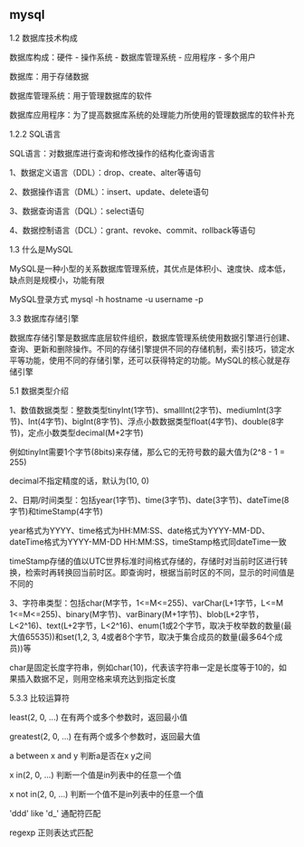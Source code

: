 

## mysql



1.2 数据库技术构成

数据库构成：硬件 - 操作系统 - 数据库管理系统 - 应用程序 - 多个用户

数据库：用于存储数据

数据库管理系统：用于管理数据库的软件

数据库应用程序：为了提高数据库系统的处理能力所使用的管理数据库的软件补充



1.2.2 SQL语言

SQL语言：对数据库进行查询和修改操作的结构化查询语言

1、数据定义语言（DDL）：drop、create、alter等语句

2、数据操作语言（DML）：insert、update、delete语句

3、数据查询语言（DQL）：select语句

4、数据控制语言（DCL）：grant、revoke、commit、rollback等语句




1.3 什么是MySQL

MySQL是一种小型的关系数据库管理系统，其优点是体积小、速度快、成本低，缺点则是规模小，功能有限

MySQL登录方式  mysql -h hostname -u username -p


3.3 数据库存储引擎

数据库存储引擎是数据库底层软件组织，数据库管理系统使用数据引擎进行创建、查询、更新和删除操作。不同的存储引擎提供不同的存储机制，索引技巧，锁定水平等功能，使用不同的存储引擎，还可以获得特定的功能。MySQL的核心就是存储引擎



5.1 数据类型介绍

1、数值数据类型：整数类型tinyInt(1字节)、smallInt(2字节)、mediumInt(3字节)、Int(4字节)、bigInt(8字节)、浮点小数数据类型float(4字节)、double(8字节)，定点小数类型decimal(M+2字节)

例如tinyInt需要1个字节(8bits)来存储，那么它的无符号数的最大值为(2^8 - 1 = 255)

decimal不指定精度的话，默认为(10, 0)

2、日期/时间类型：包括year(1字节)、time(3字节)、date(3字节)、dateTime(8字节)和timeStamp(4字节)

year格式为YYYY、time格式为HH:MM:SS、date格式为YYYY-MM-DD、dateTime格式为YYYY-MM-DD HH:MM:SS，timeStamp格式同dateTime一致

timeStamp存储的值以UTC世界标准时间格式存储的，存储时对当前时区进行转换，检索时再转换回当前时区。即查询时，根据当前时区的不同，显示的时间值是不同的


3、字符串类型：包括char(M字节，1<=M<=255)、varChar(L+1字节，L<=M 1<=M<=255)、binary(M字节)、varBinary(M+1字节)、blob(L+2字节，L<2^16)、text(L+2字节，L<2^16)、enum(1或2个字节，取决于枚举数的数量(最大值65535))和set(1,2, 3, 4或者8个字节，取决于集合成员的数量(最多64个成员))等

char是固定长度字符串，例如char(10)，代表该字符串一定是长度等于10的，如果插入数据不足，则用空格来填充达到指定长度


5.3.3 比较运算符

least(2, 0, ...) 在有两个或多个参数时，返回最小值

greatest(2, 0, ...) 在有两个或多个参数时，返回最大值

a between x and y 判断a是否在x y之间

x in(2, 0, ...) 判断一个值是in列表中的任意一个值

x not in(2, 0, ...) 判断一个值不是in列表中的任意一个值

'ddd' like 'd_'  通配符匹配

regexp 正则表达式匹配









